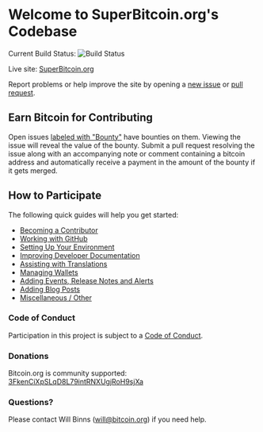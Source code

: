 # Welcome to SuperBitcoin.org's Codebase

Current Build Status: ![Build Status](https://travis-ci.org/bitcoin-dot-org/bitcoin.org.svg?branch=master)

Live site: [SuperBitcoin.org](http://doc.superbtc.org/en/developer-reference.html#block-chain)

Report problems or help improve the site by opening a [new issue](https://github.com/Zzitao/bitcoin.org/issues/new) or [pull request](https://github.com/Zzitao/bitcoin.org/compare).

## Earn Bitcoin for Contributing
Open issues [labeled with "Bounty"](https://github.com/Zzitao/bitcoin.org/labels/Bounty)
have bounties on them. Viewing the issue will reveal the value of the bounty.
Submit a pull request resolving the issue along with an accompanying note or
comment containing a bitcoin address and automatically receive a payment in the
amount of the bounty if it gets merged.

## How to Participate
The following quick guides will help you get started:

+ [Becoming a Contributor](https://github.com/Zzitao/bitcoin.org/blob/master/docs/become-a-contributor.md)
+ [Working with GitHub](https://github.com/Zzitao/bitcoin.org/blob/master/docs/working-with-github.md)
+ [Setting Up Your Environment](https://github.com/Zzitao/bitcoin.org/blob/master/docs/setting-up-your-environment.md)
+ [Improving Developer Documentation](https://github.com/Zzitao/bitcoin.org/blob/master/docs/contributing-to-developer-documentation.md)
+ [Assisting with Translations](https://github.com/Zzitao/bitcoin.org/blob/master/docs/assisting-with-translations.md)
+ [Managing Wallets](https://github.com/Zzitao/bitcoin.org/blob/master/docs/managing-wallets.md)
+ [Adding Events, Release Notes and Alerts](https://github.com/Zzitao/bitcoin.org/blob/master/docs/adding-events-release-notes-and-alerts.md)
+ [Adding Blog Posts](https://github.com/Zzitao/bitcoin.org/blob/master/docs/adding-blog-posts.md)
+ [Miscellaneous / Other](https://github.com/Zzitao/bitcoin.org/blob/master/docs/miscellaneous.md)

### Code of Conduct

Participation in this project is subject to a [Code of Conduct](https://github.com/bitcoin-dot-org/bitcoin.org/blob/master/CODE_OF_CONDUCT.md).

### Donations

Bitcoin.org is community supported: [3FkenCiXpSLqD8L79intRNXUgjRoH9sjXa](bitcoin:3FkenCiXpSLqD8L79intRNXUgjRoH9sjXa)

### Questions?
Please contact Will Binns ([will@bitcoin.org](mailto:will@bitcoin.org)) if you need help.

